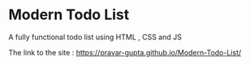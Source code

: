 # Modern Todo List
 A fully functional todo list using HTML , CSS and JS

The link to the site : https://pravar-gupta.github.io/Modern-Todo-List/
